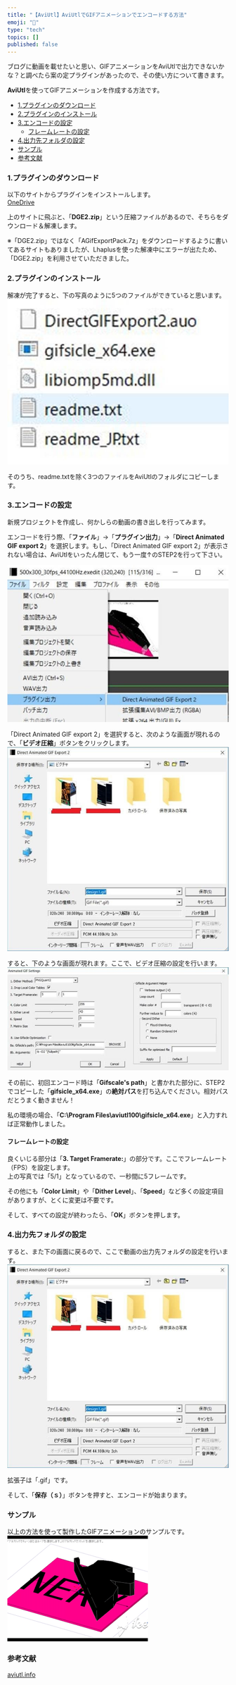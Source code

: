 ```yaml
---
title: "【AviUtl】AviUtlでGIFアニメーションでエンコードする方法"
emoji: "🤖"
type: "tech"
topics: []
published: false
---
```


ブログに動画を載せたいと思い、GIFアニメーションをAviUtlで出力できないかな？と調べたら案の定プラグインがあったので、その使い方について書きます。

**AviUtl**を使ってGIFアニメーションを作成する方法です。

* [1.プラグインのダウンロード](#1プラグインのダウンロード)
* [2.プラグインのインストール](#2プラグインのインストール)
* [3.エンコードの設定](#3エンコードの設定)  
   * [フレームレートの設定](#フレームレートの設定)
* [4.出力先フォルダの設定](#4出力先フォルダの設定)
* [サンプル](#サンプル)
* [参考文献](#参考文献)

### 1.プラグインのダウンロード

以下のサイトからプラグインをインストールします。  
[OneDrive](https://onedrive.live.com/?authkey=%21AHg31ARXSfIHQUc&id=26840CDF9818EB8E%21391&cid=26840CDF9818EB8E)

上のサイトに飛ぶと、「**DGE2.zip**」という圧縮ファイルがあるので、そちらをダウンロード＆解凍します。

  
※「DGE2.zip」ではなく「AGifExportPack.7z」をダウンロードするように書いてあるサイトもありましたが、Lhaplusを使った解凍中にエラーが出たため、「DGE2.zip」を利用させていただきました。

  
### 2.プラグインのインストール

解凍が完了すると、下の写真のように5つのファイルができていると思います。  
![f:id:pythonjacascript:20181215234515j:plain:h150](/images/ppythonjacascript2018121520181215234515.jpg "f:id:pythonjacascript:20181215234515j:plain:h150")

そのうち、readme.txtを除く3つのファイルをAviUtlのフォルダにコピーします。  
  
  
### 3.エンコードの設定

新規プロジェクトを作成し、何かしらの動画の書き出しを行ってみます。

エンコードを行う際、「**ファイル**」→「**プラグイン出力**」→「**Direct Animated GIF export 2**」を選択します。もし、「Direct Animated GIF export 2」が表示されない場合は、AviUtlをいったん閉じて、もう一度↑のSTEP2を行って下さい。

![f:id:pythonjacascript:20181215234924j:plain:h350](/images/ppythonjacascript2018121520181215234924.jpg "f:id:pythonjacascript:20181215234924j:plain:h350")

  
「Direct Animated GIF export 2」を選択すると、次のような画面が現れるので、「**ビデオ圧縮**」ボタンをクリックします。  
![f:id:pythonjacascript:20181215235254j:plain:h350](/images/ppythonjacascript2018121520181215235254.jpg "f:id:pythonjacascript:20181215235254j:plain:h350")

  
すると、下のような画面が現れます。ここで、ビデオ圧縮の設定を行います。  
![f:id:pythonjacascript:20181215235313j:plain:h350](/images/ppythonjacascript2018121520181215235313.jpg "f:id:pythonjacascript:20181215235313j:plain:h350")

  
その前に、初回エンコード時は「**Gifscale's path**」と書かれた部分に、STEP2でコピーした「**gifsicle\_x64.exe**」の**絶対パス**を打ち込んでください。相対パスだとうまく動きません！

私の環境の場合、「**C:\\Program Files\\aviutl100\\gifsicle\_x64.exe**」と入力すれば正常動作しました。  
  
  
#### フレームレートの設定

良くいじる部分は「**3\. Target Framerate:**」の部分です。ここでフレームレート（FPS）を設定します。  
上の写真では「5/1」となっているので、一秒間に5フレームです。

  
その他にも「**Color Limit**」や「**Dither Level**」、「**Speed**」など多くの設定項目がありますが、とくに変更は不要です。

  
そして、すべての設定が終わったら、「**OK**」ボタンを押します。  
  
  
### 4.出力先フォルダの設定

すると、また下の画面に戻るので、ここで動画の出力先フォルダの設定を行います。  
![f:id:pythonjacascript:20181215235254j:plain:h350](/images/ppythonjacascript2018121520181215235254.jpg "f:id:pythonjacascript:20181215235254j:plain:h350")

  
拡張子は「.gif」です。

そして、「**保存（ｓ）**」ボタンを押すと、エンコードが始まります。  
  
### サンプル

以上の方法を使って製作したGIFアニメーションのサンプルです。  
![f:id:pythonjacascript:20181216000328g:plain](/images/ppythonjacascript2018121620181216000328.gif "f:id:pythonjacascript:20181216000328g:plain")

### 参考文献

[aviutl.info](http://aviutl.info/gif-puraguinn/)